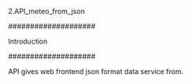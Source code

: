 2.API_meteo_from_json

####################

Introduction

####################

API gives web frontend json format data service from.
